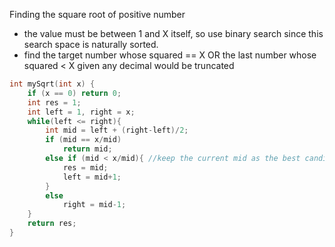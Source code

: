 Finding the square root of positive number
- the value must be between 1 and X itself, so use binary search since this search space is naturally sorted.
- find the target number whose squared == X OR the last number whose squared < X given any decimal would be truncated

```cpp
int mySqrt(int x) {
    if (x == 0) return 0;
    int res = 1;
    int left = 1, right = x;
    while(left <= right){
        int mid = left + (right-left)/2;
        if (mid == x/mid)
            return mid;
        else if (mid < x/mid){ //keep the current mid as the best candidate so far
            res = mid;
            left = mid+1;
        }
        else
            right = mid-1;
    }
    return res;
}
```

